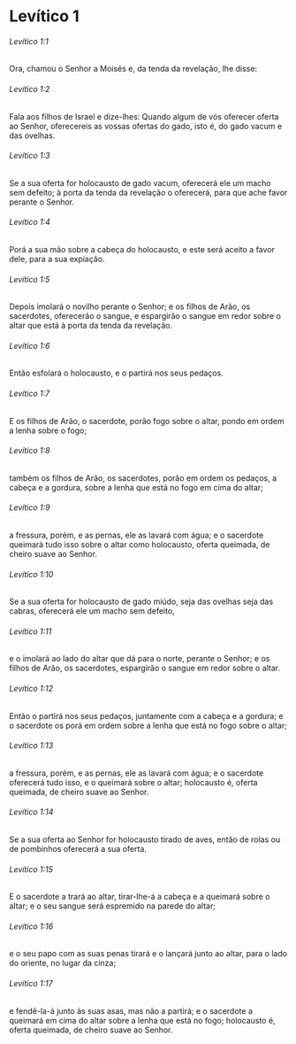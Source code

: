 # Levítico 1

###### Levítico 1:1

Ora, chamou o Senhor a Moisés e, da tenda da revelação, lhe disse:

###### Levítico 1:2

Fala aos filhos de Israel e dize-lhes: Quando algum de vós oferecer oferta ao Senhor, oferecereis as vossas ofertas do gado, isto é, do gado vacum e das ovelhas.

###### Levítico 1:3

Se a sua oferta for holocausto de gado vacum, oferecerá ele um macho sem defeito; à porta da tenda da revelação o oferecerá, para que ache favor perante o Senhor.

###### Levítico 1:4

Porá a sua mão sobre a cabeça do holocausto, e este será aceito a favor dele, para a sua expiação.

###### Levítico 1:5

Depois imolará o novilho perante o Senhor; e os filhos de Arão, os sacerdotes, oferecerão o sangue, e espargirão o sangue em redor sobre o altar que está à porta da tenda da revelação.

###### Levítico 1:6

Então esfolará o holocausto, e o partirá nos seus pedaços.

###### Levítico 1:7

E os filhos de Arão, o sacerdote, porão fogo sobre o altar, pondo em ordem a lenha sobre o fogo;

###### Levítico 1:8

também os filhos de Arão, os sacerdotes, porão em ordem os pedaços, a cabeça e a gordura, sobre a lenha que está no fogo em cima do altar;

###### Levítico 1:9

a fressura, porém, e as pernas, ele as lavará com água; e o sacerdote queimará tudo isso sobre o altar como holocausto, oferta queimada, de cheiro suave ao Senhor.

###### Levítico 1:10

Se a sua oferta for holocausto de gado miúdo, seja das ovelhas seja das cabras, oferecerá ele um macho sem defeito,

###### Levítico 1:11

e o imolará ao lado do altar que dá para o norte, perante o Senhor; e os filhos de Arão, os sacerdotes, espargirão o sangue em redor sobre o altar.

###### Levítico 1:12

Então o partirá nos seus pedaços, juntamente com a cabeça e a gordura; e o sacerdote os porá em ordem sobre a lenha que está no fogo sobre o altar;

###### Levítico 1:13

a fressura, porém, e as pernas, ele as lavará com água; e o sacerdote oferecerá tudo isso, e o queimará sobre o altar; holocausto é, oferta queimada, de cheiro suave ao Senhor.

###### Levítico 1:14

Se a sua oferta ao Senhor for holocausto tirado de aves, então de rolas ou de pombinhos oferecerá a sua oferta.

###### Levítico 1:15

E o sacerdote a trará ao altar, tirar-lhe-á a cabeça e a queimará sobre o altar; e o seu sangue será espremido na parede do altar;

###### Levítico 1:16

e o seu papo com as suas penas tirará e o lançará junto ao altar, para o lado do oriente, no lugar da cinza;

###### Levítico 1:17

e fendê-la-á junto às suas asas, mas não a partirá; e o sacerdote a queimará em cima do altar sobre a lenha que está no fogo; holocausto é, oferta queimada, de cheiro suave ao Senhor.

